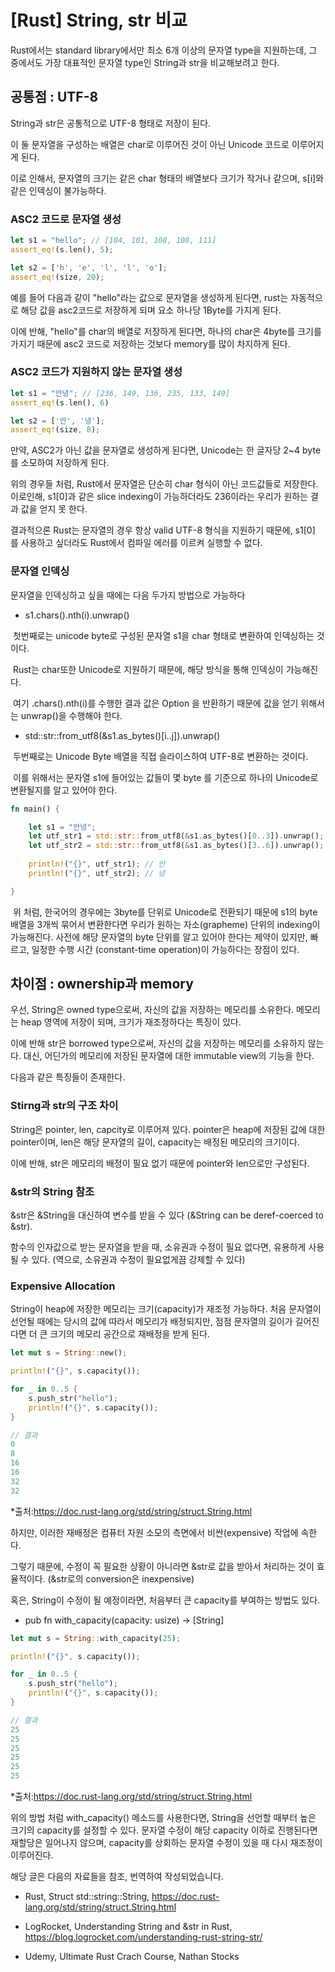 # [Rust] String, str 비교



Rust에서는 standard library에서만 최소 6개 이상의 문자열 type을 지원하는데, 그 중에서도 가장 대표적인 문자열 type인 String과 str을 비교해보려고 한다.



## 공통점 : UTF-8



String과 str은 공통적으로 UTF-8 형태로 저장이 된다.

이 둘 문자열을 구성하는 배열은 char로 이루어진 것이 아닌  Unicode 코드로 이루어지게 된다.

이로 인해서, 문자열의 크기는 같은 char 형태의 배열보다 크기가 작거나 같으며, s[i]와 같은 인덱싱이 불가능하다.



### ASC2 코드로 문자열 생성

```rust
let s1 = "hello"; // [104, 101, 108, 108, 111]
assert_eq!(s.len(), 5);

let s2 = ['h', 'e', 'l', 'l', 'o'];
assert_eq!(size, 20);
```

예를 들어 다음과 같이 "hello"라는 값으로 문자열을 생성하게 된다면, rust는 자동적으로 해당 값을 asc2코드로 저장하게 되며 요소 하나당 1Byte를 가지게 된다.

이에 반해,  "hello"를 char의 배열로 저장하게 된다면, 하나의 char은 4byte를 크기를 가지기 때문에 asc2 코드로 저장하는 것보다 memory를 많이 차지하게 된다.



### ASC2 코드가 지원하지 않는 문자열 생성

```rust
let s1 = "안녕"; // [236, 149, 136, 235, 133, 149]
assert_eq!(s.len(), 6)

let s2 = ['안', '녕'];
assert_eq!(size, 8);
```

만약, ASC2가 아닌 값을 문자열로 생성하게 된다면, Unicode는 한 글자당 2~4 byte를 소모하여 저장하게 된다. 



위의 경우들 처럼, Rust에서 문자열은 단순히 char 형식이 아닌 코드값들로 저장한다. 이로인해,  s1[0]과 같은 slice indexing이 가능하더라도 236이라는 우리가 원하는 결과 값을 얻지 못 한다. 

결과적으론 Rust는 문자열의 경우 항상 valid UTF-8  형식을 지원하기 때문에, s1[0] 를 사용하고 싶더라도 Rust에서 컴파일 에러를 이르켜 실행할 수 없다.



### 문자열 인덱싱

문자열을 인덱싱하고 싶을 때에는 다음 두가지 방법으로 가능하다

- s1.chars().nth(i).unwrap()

​	첫번째로는 unicode byte로 구성된 문자열 s1을 char 형태로 변환하여 인덱싱하는 것이다.

​	Rust는 char또한 Unicode로 지원하기 때문에, 해당 방식을 통해 인덱싱이 가능해진다.

​	여기 .chars().nth(i)를 수행한 결과 값은 Option 을 반환하기 때문에 값을 얻기 위해서는 unwrap()을 수행해야 한다.

- std::str::from_utf8(&s1.as_bytes()[i..j]).unwrap()

​	두번째로는 Unicode Byte 배열을 직접 슬라이스하여 UTF-8로 변환하는 것이다.  

​	이를 위해서는 문자열 s1에 들어있는 값들이 몇 byte 를 기준으로 하나의 Unicode로 변환될지를 알고 있어야 한다.

```rust
fn main() {

    let s1 = "안녕";
    let utf_str1 = std::str::from_utf8(&s1.as_bytes()[0..3]).unwrap();
    let utf_str2 = std::str::from_utf8(&s1.as_bytes()[3..6]).unwrap();
    
    println!("{}", utf_str1); // 안
    println!("{}", utf_str2); // 녕

}
```

​	위 처럼, 한국어의 경우에는 3byte를 단위로 Unicode로 전환되기 때문에 s1의 byte 배열을 3개씩 묶어서 변환한다면 우리가 원하는 자소(grapheme) 단위의 indexing이 가능해진다. 사전에 해당 문자열의 byte 단위를 알고 있어야 한다는 제약이 있지만, 빠르고, 일정한 수행 시간 (constant-time operation)이 가능하다는 장점이 있다.



## 차이점 : ownership과 memory



우선, String은 owned type으로써, 자신의 값을 저장하는 메모리를 소유한다. 메모리는 heap 영역에 저장이 되며, 크기가 재조정하다는 특징이 있다.

이에 반해 str은 borrowed type으로써, 자신의 값을 저장하는 메모리를 소유하지 않는다. 대신, 어딘가의 메모리에 저장된 문자열에 대한 immutable view의 기능을 한다.



다음과 같은 특징들이 존재한다.

### Stirng과 str의 구조 차이

String은 pointer, len, capcity로 이루어져 있다. pointer은 heap에 저장된 값에 대한 pointer이며, len은 해당 문자열의 길이, capacity는 배정된 메모리의 크기이다.

이에 반해, str은 메모리의 배정이 필요 없기 때문에 pointer와 len으로만 구성된다. 



### &str의 String 참조

&str은 &String을 대신하여 변수를 받을 수 있다 (&String can be deref-coerced to &str). 

함수의 인자값으로 받는 문자열을 받을 때, 소유권과 수정이 필요 없다면, 유용하게 사용될 수 있다. (역으로, 소유권과 수정이 필요없게끔 강제할 수 있다)



### Expensive Allocation

String이 heap에 저장한 메모리는 크기(capacity)가 재조정 가능하다. 처음 문자열이 선언될 때에는 당시의 값에 따라서 메모리가 배정되지만, 점점 문자열의 길이가 길어진다면 더 큰 크기의 메모리 공간으로 재배정을 받게 된다.

```rust
let mut s = String::new();

println!("{}", s.capacity());

for _ in 0..5 {
    s.push_str("hello");
    println!("{}", s.capacity());
}
```

```rust
// 결과
0
8
16
16
32
32
```

*출처:https://doc.rust-lang.org/std/string/struct.String.html

하지만, 이러한 재배정은 컴퓨터 자원 소모의 측면에서 비싼(expensive) 작업에 속한다. 

그렇기 때문에, 수정이 꼭 필요한 상황이 아니라면 &str로 값을 받아서 처리하는 것이 효율적이다. (&str로의 conversion은 inexpensive)

혹은, String이 수정이 될 예정이라면, 처음부터 큰 capacity를 부여하는 방법도 있다.

-  pub fn with_capacity(capacity: usize) -> [String]

```rust
let mut s = String::with_capacity(25);

println!("{}", s.capacity());

for _ in 0..5 {
    s.push_str("hello");
    println!("{}", s.capacity());
}
```

```rust
// 결과
25
25
25
25
25
25
```

*출처:https://doc.rust-lang.org/std/string/struct.String.html

위의 방법 처럼 with_capacity() 메소드를 사용한다면, String을 선언할 때부터 높은 크기의 capacity를 설정할 수 있다. 문자열 수정이 해당 capacity 이하로 진행된다면 재할당은 일어나지 않으며, capacity를 상회하는 문자열 수정이 있을 때 다시 재조정이 이루어진다.





해당 글은 다음의 자료들을 참조, 번역하여 작성되었습니다.

- Rust, Struct std::string::String, https://doc.rust-lang.org/std/string/struct.String.html
- LogRocket, Understanding String and &str in Rust, https://blog.logrocket.com/understanding-rust-string-str/

- Udemy, Ultimate Rust Crach Course, Nathan Stocks